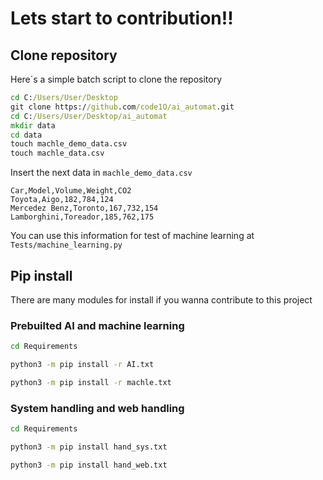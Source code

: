 # Lets start to contribution!!

## Clone repository

Here´s a simple batch script to clone the repository

````bat
cd C:/Users/User/Desktop
git clone https://github.com/code1O/ai_automat.git
cd C:/Users/User/Desktop/ai_automat
mkdir data
cd data
touch machle_demo_data.csv
touch machle_data.csv
````

Insert the next data in `machle_demo_data.csv`

````csv
Car,Model,Volume,Weight,CO2
Toyota,Aigo,182,784,124
Mercedez Benz,Toronto,167,732,154
Lamborghini,Toreador,185,762,175
````

You can use this information for test of machine learning at `Tests/machine_learning.py`

## Pip install

There are many modules for install if you wanna contribute to this project

### Prebuilted AI and machine learning

````bash
cd Requirements

python3 -m pip install -r AI.txt

python3 -m pip install -r machle.txt
````

### System handling and web handling

````bash
cd Requirements

python3 -m pip install hand_sys.txt

python3 -m pip install hand_web.txt
````